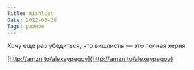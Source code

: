```yaml
---
Title: Wishlist
Date: 2012-05-28
Tags: разное
---
```


Хочу еще раз убедиться, что вишлисты — это полная херня.

[http://amzn.to/alexeypegov](http://amzn.to/alexeypegov)